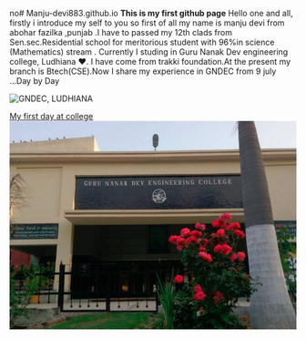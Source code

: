 no# Manju-devi883.github.io
**This is my first github page**
Hello one and all, firstly i introduce my self to you so first of all my name is manju devi from abohar fazilka ,punjab .I have to passed my 12th clads from Sen.sec.Residential school for meritorious student with 96%in science (Mathematics) stream . Currently I studing in Guru Nanak Dev engineering college, Ludhiana ❤️. I have come from trakki foundation.At the present my branch is Btech(CSE).Now I share my experience in GNDEC from 9 july ...Day by Day 

![GNDEC, LUDHIANA](gne.front.jpg )

[My first day at college](https://github.com/Manju-devi883/Manju-devi883.github.io/blob/main/Post1.md)
![alt gndec ludhina](IMG_20240720_120757.png)
